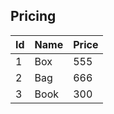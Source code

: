 ## Pricing

| Id | Name | Price
|----|------|------
| 1  | Box  | 555
| 2  | Bag  | 666
| 3  | Book | 300
